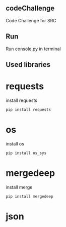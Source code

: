 ## codeChallenge
Code Challenge for SRC

## Run 
Run console.py in terminal 

## Used libraries

# requests
install requests
```
pip install requests
```
# os
install os
```
pip install os_sys
```
# mergedeep
install merge
```
pip install mergedeep
```

# json

